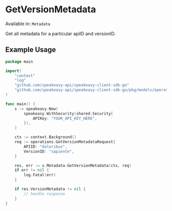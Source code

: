 # GetVersionMetadata
Available in: `Metadata`

Get all metadata for a particular apiID and versionID.

## Example Usage
```go
package main

import(
	"context"
	"log"
	"github.com/speakeasy-api/speakeasy-client-sdk-go"
	"github.com/speakeasy-api/speakeasy-client-sdk-go/pkg/models/operations"
)

func main() {
    s := speakeasy.New(
        speakeasy.WithSecurity(shared.Security{
            APIKey: "YOUR_API_KEY_HERE",
        }),
    )

    ctx := context.Background()    
    req := operations.GetVersionMetadataRequest{
        APIID: "doloribus",
        VersionID: "sapiente",
    }

    res, err := s.Metadata.GetVersionMetadata(ctx, req)
    if err != nil {
        log.Fatal(err)
    }

    if res.VersionMetadata != nil {
        // handle response
    }
}
```
